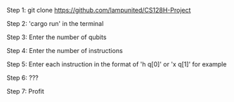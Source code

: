 Step 1: git clone https://github.com/lampunited/CS128H-Project

Step 2: 'cargo run' in the terminal

Step 3: Enter the number of qubits

Step 4: Enter the number of instructions

Step 5: Enter each instruction in the format of 'h q[0]' or 'x q[1]' for example

Step 6: ???

Step 7: Profit
